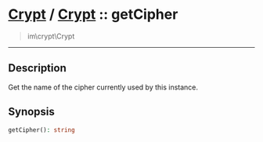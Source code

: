 # [Crypt](crypt.md) / [Crypt](crypt-Crypt.md) :: getCipher
 > im\crypt\Crypt
____

## Description
Get the name of the cipher currently used by this instance.

## Synopsis
```php
getCipher(): string
```

